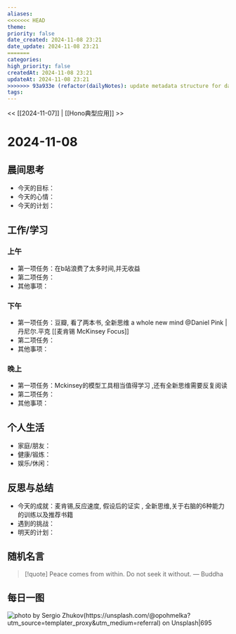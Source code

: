 ```yaml
---
aliases: 
<<<<<<< HEAD
theme: 
priority: false
date_created: 2024-11-08 23:21
date_update: 2024-11-08 23:21
=======
categories: 
high_priority: false
createdAt: 2024-11-08 23:21
updateAt: 2024-11-08 23:21
>>>>>>> 93a933e (refactor(dailyNotes): update metadata structure for daily notes)
tags:
---
```



<< [[2024-11-07]] | [[Hono典型应用]] >>

# 2024-11-08


## 晨间思考
- 今天的目标：
- 今天的心情：
- 今天的计划：

## 工作/学习
### 上午
- 第一项任务：在b站浪费了太多时间,并无收益
- 第二项任务：
- 其他事项：

### 下午
- 第一项任务：豆瓣, 看了两本书, 全新思维 a whole new mind @Daniel Pink | 丹尼尔.平克 
  [[麦肯锡 McKinsey Focus]]
- 第二项任务：
- 其他事项：

### 晚上
- 第一项任务：Mckinsey的模型工具相当值得学习 ,还有全新思维需要反复阅读
- 第二项任务：
- 其他事项：

## 个人生活
- 家庭/朋友：
- 健康/锻炼：
- 娱乐/休闲：

## 反思与总结
- 今天的成就：麦肯锡,反应速度, 假设后的证实 , 全新思维,关于右脑的6种能力的训练以及推荐书籍 
- 遇到的挑战：
- 明天的计划：

## 随机名言
> [!quote] Peace comes from within. Do not seek it without.
> — Buddha

## 每日一图
![photo by Sergio Zhukov(https://unsplash.com/@opohmelka?utm_source=templater_proxy&utm_medium=referral) on Unsplash|695](https://images.unsplash.com/photo-1729429947943-e5e89a93878e?crop=entropy&cs=srgb&fm=jpg&ixid=M3w2NDU1OTF8MHwxfHJhbmRvbXx8fHx8fHx8fDE3MzEwNzk1NDJ8&ixlib=rb-4.0.3&q=85&w=800&h=600)








